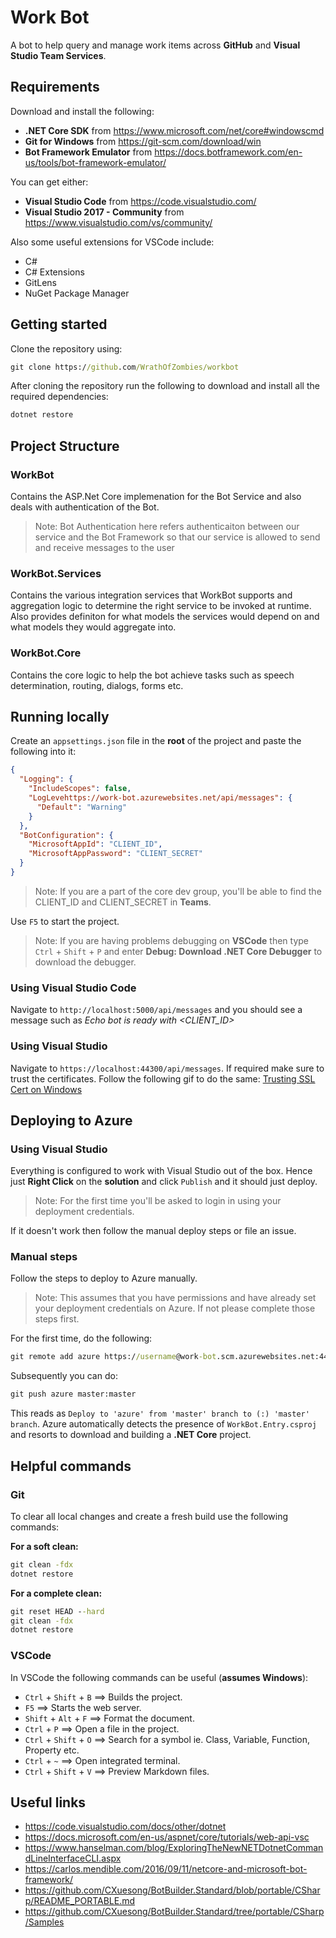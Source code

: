 # Work Bot

A bot to help query and manage work items across **GitHub** and **Visual Studio Team Services**.

## Requirements

Download and install the following:

- **.NET Core SDK** from https://www.microsoft.com/net/core#windowscmd
- **Git for Windows** from https://git-scm.com/download/win
- **Bot Framework Emulator** from https://docs.botframework.com/en-us/tools/bot-framework-emulator/

You can get either:
- **Visual Studio Code** from https://code.visualstudio.com/
- **Visual Studio 2017 - Community** from https://www.visualstudio.com/vs/community/

Also some useful extensions for VSCode include:

- C#
- C# Extensions
- GitLens
- NuGet Package Manager

## Getting started

Clone the repository using:

```cmd
git clone https://github.com/WrathOfZombies/workbot
```

After cloning the repository run the following to download and install all the required dependencies:

```cmd
dotnet restore
```

## Project Structure

### WorkBot

Contains the ASP.Net Core implemenation for the Bot Service and also deals with authentication of the Bot. 
> Note: Bot Authentication here refers authenticaiton between our service and the Bot Framework so that our service is allowed to send and receive messages to the user

### WorkBot.Services

Contains the various integration services that WorkBot supports and aggregation logic to determine the right service to be invoked at runtime. 
Also provides definiton for what models the services would depend on and what models they would aggregate into.

### WorkBot.Core

Contains the core logic to help the bot achieve tasks such as speech determination, routing, dialogs, forms etc. 

## Running locally

Create an `appsettings.json` file in the **root** of the project and paste the following into it:

```json
{
  "Logging": {
    "IncludeScopes": false,
    "LogLevehttps://work-bot.azurewebsites.net/api/messages": {
      "Default": "Warning"
    }
  },
  "BotConfiguration": {
    "MicrosoftAppId": "CLIENT_ID",
    "MicrosoftAppPassword": "CLIENT_SECRET"
  }
}
```

> Note: If you are a part of the core dev group, you'll be able to find the CLIENT_ID and CLIENT_SECRET in **Teams**.

Use `F5` to start the project.

> Note: If you are having problems debugging on **VSCode** then type `Ctrl` + `Shift` + `P` and enter **Debug: Download .NET Core Debugger** to download the debugger.

### Using Visual Studio Code 

Navigate to `http://localhost:5000/api/messages` and you should see a message such as *Echo bot is ready with <CLIENT_ID>*

### Using Visual Studio

Navigate to `https://localhost:44300/api/messages`. If required make sure to trust the certificates. Follow the following gif to do the same: [Trusting SSL Cert on Windows](https://github.com/OfficeDev/script-lab/blob/master/.github/images/trust-ssl-internet-explorer.gif)

## Deploying to Azure

### Using Visual Studio

Everything is configured to work with Visual Studio out of the box. Hence just **Right Click** on the **solution** and click `Publish` and it should just deploy.

> Note: For the first time you'll be asked to login in using your deployment credentials.

If it doesn't work then follow the manual deploy steps or file an issue.

### Manual steps

Follow the steps to deploy to Azure manually.
> Note: This assumes that you have permissions and have already set your deployment credentials on Azure. If not please complete those steps first.

For the first time, do the following:

```cmd
git remote add azure https://username@work-bot.scm.azurewebsites.net:443/work-bot.git
```

Subsequently you can do:

```cmd
git push azure master:master
```

This reads as `Deploy to 'azure' from 'master' branch to (:) 'master' branch`.
Azure automatically detects the presence of `WorkBot.Entry.csproj` and resorts to download and building a **.NET Core** project.

## Helpful commands

### Git

To clear all local changes and create a fresh build use the following commands:

**For a soft clean:**
```cmd
git clean -fdx
dotnet restore
```

**For a complete clean:**
```cmd
git reset HEAD --hard
git clean -fdx
dotnet restore
```

### VSCode

In VSCode the following commands can be useful (**assumes Windows**):

- `Ctrl` + `Shift` + `B` ==> Builds the project.
- `F5` ==> Starts the web server.
- `Shift` + `Alt` + `F` ==> Format the document.
- `Ctrl` + `P` ==> Open a file in the project.
- `Ctrl` + `Shift` + `O` ==> Search for a symbol ie. Class, Variable, Function, Property etc.
- `Ctrl` + `~` ==> Open integrated terminal.
- `Ctrl` + `Shift` + `V` ==> Preview Markdown files.

## Useful links

- https://code.visualstudio.com/docs/other/dotnet
- https://docs.microsoft.com/en-us/aspnet/core/tutorials/web-api-vsc
- https://www.hanselman.com/blog/ExploringTheNewNETDotnetCommandLineInterfaceCLI.aspx
- https://carlos.mendible.com/2016/09/11/netcore-and-microsoft-bot-framework/
- https://github.com/CXuesong/BotBuilder.Standard/blob/portable/CSharp/README_PORTABLE.md
- https://github.com/CXuesong/BotBuilder.Standard/tree/portable/CSharp/Samples
